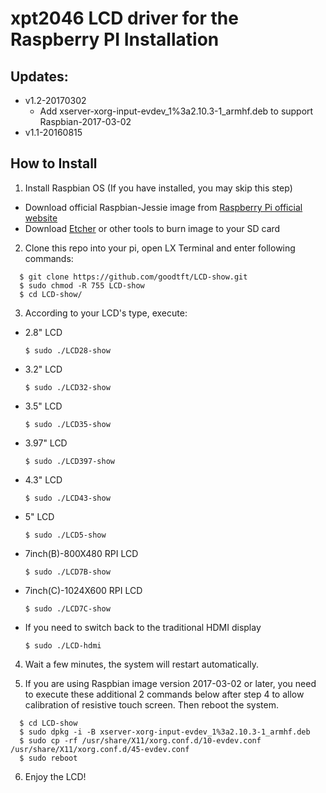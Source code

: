 # xpt2046 LCD driver for the Raspberry PI Installation

## Updates:
- v1.2-20170302
  - Add xserver-xorg-input-evdev_1%3a2.10.3-1_armhf.deb to support Raspbian-2017-03-02
- v1.1-20160815

## How to Install
1. Install Raspbian OS (If you have installed, you may skip this step)
  - Download official Raspbian-Jessie image from [Raspberry Pi official website](https://www.raspberrypi.org/downloads/)
  - Download [Etcher](https://etcher.io/) or other tools to burn image to your SD card
     
2. Clone this repo into your pi, open LX Terminal and enter following commands:

```
  $ git clone https://github.com/goodtft/LCD-show.git
  $ sudo chmod -R 755 LCD-show
  $ cd LCD-show/
```
  
3. According to your LCD's type, execute:
  - 2.8" LCD
  
    `$ sudo ./LCD28-show`
  - 3.2" LCD
  
    `$ sudo ./LCD32-show`
  - 3.5" LCD
  
    `$ sudo ./LCD35-show`
  - 3.97" LCD
  
    `$ sudo ./LCD397-show`
  - 4.3" LCD
  
    `$ sudo ./LCD43-show`
  - 5" LCD
  
    `$ sudo ./LCD5-show`
  - 7inch(B)-800X480 RPI LCD
  
    `$ sudo ./LCD7B-show`
  - 7inch(C)-1024X600 RPI LCD
  
    `$ sudo ./LCD7C-show`
  
  - If you need to switch back to the traditional HDMI display
  
    `$ sudo ./LCD-hdmi`

4. Wait a few minutes, the system will restart automatically.

5. If you are using Raspbian image version 2017-03-02 or later, you need to execute these additional 2 commands below after step 4 to allow calibration of resistive touch screen. Then reboot the system.
  ```
    $ cd LCD-show
    $ sudo dpkg -i -B xserver-xorg-input-evdev_1%3a2.10.3-1_armhf.deb
    $ sudo cp -rf /usr/share/X11/xorg.conf.d/10-evdev.conf /usr/share/X11/xorg.conf.d/45-evdev.conf
    $ sudo reboot
  ```
6. Enjoy the LCD!
